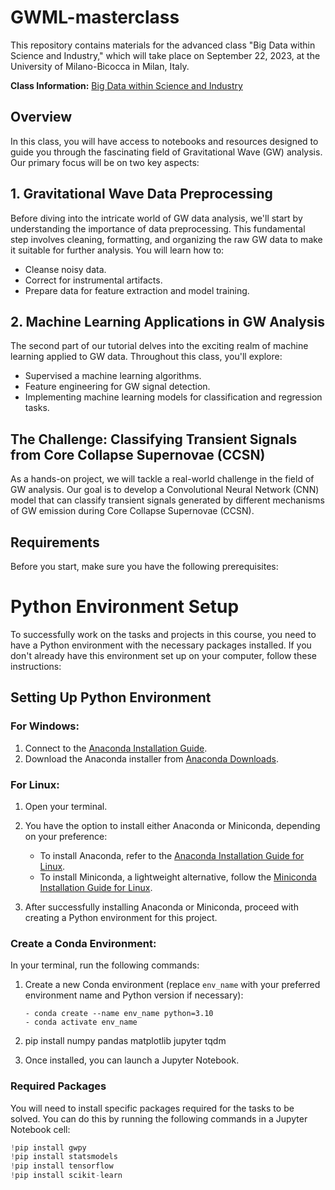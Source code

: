 # GWML-masterclass

This repository contains materials for the advanced class "Big Data within Science and Industry," which will take place on September 22, 2023, at the University of Milano-Bicocca in Milan, Italy.

**Class Information:** [Big Data within Science and Industry](https://sites.google.com/unimib.it/bigdatamasterclassTutorials)

## Overview
 
In this class, you will have access to notebooks and  resources designed to guide you through the fascinating field of Gravitational Wave (GW) analysis. Our primary focus will be on two key aspects:

## 1. Gravitational Wave Data Preprocessing

Before diving into the intricate world of GW data analysis, we'll start by understanding the importance of data preprocessing. This fundamental step involves cleaning, formatting, and organizing the raw GW data to make it suitable for further analysis. You will learn how to:

- Cleanse noisy data.
- Correct for instrumental artifacts.
- Prepare data for feature extraction and model training.

## 2. Machine Learning Applications in GW Analysis

The second part of our tutorial delves into the exciting realm of machine learning applied to GW data.  Throughout this class, you'll explore:

- Supervised a machine learning algorithms.
- Feature engineering for GW signal detection.
- Implementing machine learning models for classification and regression tasks.

## The Challenge: Classifying Transient Signals from Core Collapse Supernovae (CCSN)

As a hands-on project, we will tackle a real-world challenge in the field of GW analysis. Our goal is to develop a Convolutional Neural Network (CNN) model that can classify transient signals generated by different mechanisms of GW emission during Core Collapse Supernovae (CCSN).  

## Requirements

Before you start, make sure you have the following prerequisites:

# Python Environment Setup

To successfully work on the tasks and projects in this course, you need to have a Python environment with the necessary packages installed. If you don't already have this environment set up on your computer, follow these instructions:

## Setting Up Python Environment

### For Windows:

1. Connect to the [Anaconda Installation Guide](https://docs.anaconda.com/free/anaconda/install/windows/).
2. Download the Anaconda installer from [Anaconda Downloads](https://repo.anaconda.com/archive/Anaconda3-2023.07-2-Windows-x86_64.exe).

### For Linux:

1. Open your terminal.
2. You have the option to install either Anaconda or Miniconda, depending on your preference:
   - To install Anaconda, refer to the [Anaconda Installation Guide for Linux](https://docs.anaconda.com/free/anaconda/install/linux/).
   - To install Miniconda, a lightweight alternative, follow the [Miniconda Installation Guide for Linux](https://docs.conda.io/en/latest/miniconda.html#linux-installers).

3. After successfully installing Anaconda or Miniconda, proceed with creating a Python environment for this project.

### Create a Conda Environment:

In your terminal, run the following commands:

1. Create a new Conda environment (replace `env_name` with your preferred environment name and Python version if necessary):
   ```shell
   - conda create --name env_name python=3.10
   - conda activate env_name

2. pip install numpy pandas matplotlib jupyter tqdm


3. Once installed, you can launch a Jupyter Notebook.

### Required Packages

You will need to install specific packages required for the tasks to be solved. You can do this by running the following commands in a Jupyter Notebook cell:

```python
!pip install gwpy
!pip install statsmodels
!pip install tensorflow
!pip install scikit-learn




